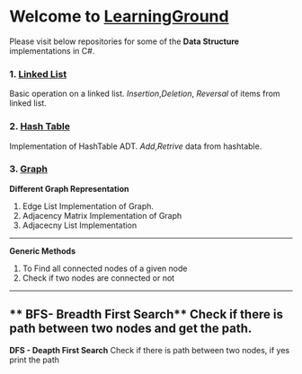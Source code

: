 # Welcome to [LearningGround](http://learningground.in)
Please visit below repositories for some of the **Data Structure** implementations in C#.

### 1. [Linked List](https://github.com/abhikgeek/Linked-List)
 Basic operation on a linked list.
 *Insertion*,*Deletion*, *Reversal* of items from linked list.
### 2. [Hash Table](https://github.com/abhikgeek/HashTable)
  Implementation of HashTable ADT.
  *Add*,*Retrive* data from hashtable.
### 3. [Graph](https://github.com/abhikgeek/Graph)
 **Different Graph Representation**
  1. Edge List Implementation of Graph. 
  2. Adjacency Matrix Implementation of Graph
  3. Adjacecny List Implementation
  ---
  **Generic Methods**
  1. To Find all connected nodes of a given node
  2. Check if two nodes are connected or not
  ---
  ** BFS- Breadth First Search**
    Check if there is path between two nodes and get the path.
  ---
  **DFS - Deapth First Search**
  Check if there is path between two nodes, if yes print the path

